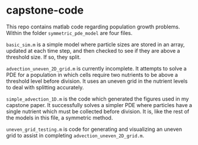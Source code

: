 # capstone-code

This repo contains matlab code regarding population growth problems. Within the folder `symmetric_pde_model` are four files. 

`basic_sim.m` is a simple model where particle sizes are stored in an array, updated at each time step, and then checked to see if they
are above a threshold size. If so, they split.

`advection_uneven_2D_grid.m` is currently incomplete. It attempts to solve a PDE for a population in which cells require two nutrients
to be above a threshold level before division. It uses an uneven grid in the nutrient levels to deal with splitting accurately.

`simple_advection_1D.m` is the code which generated the figures used in my capstone paper. It successfully solves a simpler PDE
where particles have a single nutrient which must be collected before division. It is, like the rest of the models in this file,
a symmetric method.

`uneven_grid_testing.m` is code for generating and visualizing an uneven grid to assist in completing `advection_uneven_2D_grid.m`.
